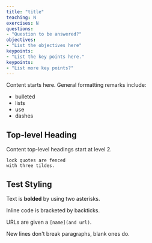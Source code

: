 ```yaml
---
title: "title"
teaching: N
exercises: N
questions:
- "Question to be answered?"
objectives:
- "List the objectives here"
keypoints:
- "List the key points here."
keypoints:
- "List more key points?"
---
```


Content starts here. General formatting remarks include:

- bulleted
- lists
- use
- dashes

## Top-level Heading

Content top-level headings start at level 2.

~~~
lock quotes are fenced
with three tildes.
~~~

## Test Styling

Text is **bolded** by using two asterisks.

Inline code is bracketed by backticks.

URLs are given a `[name](and url)`.

New lines don't break paragraphs, blank ones do.
